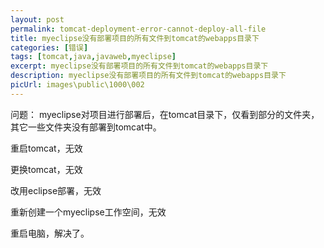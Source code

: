 ```yaml
---
layout: post
permalink: tomcat-deployment-error-cannot-deploy-all-file
title: myeclipse没有部署项目的所有文件到tomcat的webapps目录下
categories: [错误]
tags: [tomcat,java,javaweb,myeclipse]
excerpt: myeclipse没有部署项目的所有文件到tomcat的webapps目录下
description: myeclipse没有部署项目的所有文件到tomcat的webapps目录下
picUrl: images\public\1000\002
---
```


问题：
myeclipse对项目进行部署后，在tomcat目录下，仅看到部分的文件夹，其它一些文件夹没有部署到tomcat中。


重启tomcat，无效

更换tomcat，无效

改用eclipse部署，无效

重新创建一个myeclipse工作空间，无效


重启电脑，解决了。